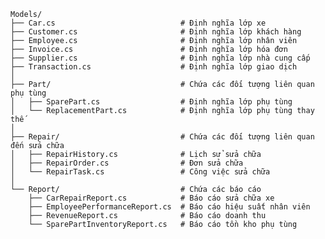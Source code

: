 ﻿```text
Models/
├── Car.cs                            # Định nghĩa lớp xe
├── Customer.cs                       # Định nghĩa lớp khách hàng
├── Employee.cs                       # Định nghĩa lớp nhân viên
├── Invoice.cs                        # Định nghĩa lớp hóa đơn
├── Supplier.cs                       # Định nghĩa lớp nhà cung cấp
├── Transaction.cs                    # Định nghĩa lớp giao dịch
│
├── Part/                             # Chứa các đối tượng liên quan phụ tùng
│   ├── SparePart.cs                  # Định nghĩa lớp phụ tùng
│   └── ReplacementPart.cs            # Định nghĩa lớp phụ tùng thay thế
│
├── Repair/                           # Chứa các đối tượng liên quan đến sửa chữa
│   ├── RepairHistory.cs              # Lịch sử sửa chữa
│   ├── RepairOrder.cs                # Đơn sửa chữa
│   └── RepairTask.cs                 # Công việc sửa chữa
│
└── Report/                           # Chứa các báo cáo
    ├── CarRepairReport.cs            # Báo cáo sửa chữa xe
    ├── EmployeePerformanceReport.cs  # Báo cáo hiệu suất nhân viên
    ├── RevenueReport.cs              # Báo cáo doanh thu
    └── SparePartInventoryReport.cs   # Báo cáo tồn kho phụ tùng
```